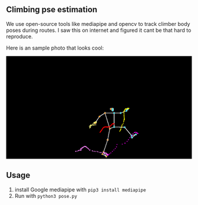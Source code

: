 ## Climbing pse estimation

We use open-source tools like mediapipe and opencv to track climber body poses during routes. I saw this on internet and figured it cant be that hard to reproduce. 

Here is an sample photo that looks cool:

![exmaple image](./example.png)

## Usage

1. install Google mediapipe with `pip3 install mediapipe`
2. Run with `python3 pose.py`


